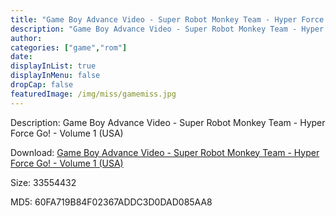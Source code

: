 ```yaml
---
title: "Game Boy Advance Video - Super Robot Monkey Team - Hyper Force Go! - Volume 1 (USA)"
description: "Game Boy Advance Video - Super Robot Monkey Team - Hyper Force Go! - Volume 1 (USA)"
author: 
categories: ["game","rom"]
date: 
displayInList: true
displayInMenu: false
dropCap: false
featuredImage: /img/miss/gamemiss.jpg
---
```


Description: Game Boy Advance Video - Super Robot Monkey Team - Hyper Force Go! - Volume 1 (USA)

Download: <a style="text-decoration:underline;" href="https://mega.nz/#!KCBmwQaQ!XqDsBIgk2Qd0mkGeChrwTVdTUiSHJCOfUXJeaHIgpsc" target = "_blank" rel = "nofollow" > Game Boy Advance Video - Super Robot Monkey Team - Hyper Force Go! - Volume 1 (USA)</a>

Size: 33554432

MD5: 60FA719B84F02367ADDC3D0DAD085AA8

